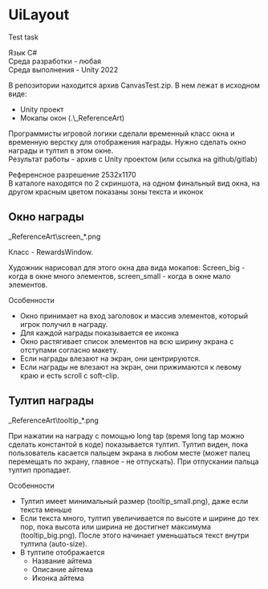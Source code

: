 # UiLayout
Test task

Язык C# <br>
Среда разработки - любая <br>
Среда выполнения - Unity 2022

В репозитории находится архив CanvasTest.zip. В нем лежат в исходном виде:
- Unity проект
- Мокапы окон (.\\_ReferenceArt)

Программисты игровой логики сделали временный класс окна и временную верстку для отображения награды.
Нужно сделать окно награды и тултип в этом окне. <br>
Результат работы - архив с Unity проектом (или ссылка на github/gitlab)

Референсное разрешение 2532х1170 <br>
В каталоге находятся по 2 скриншота, на одном финальный вид окна, на другом красным цветом показаны зоны текста и иконок

## Окно награды
\_ReferenceArt\\screen\_*.png

Класс - RewardsWindow.

Художник нарисовал для этого окна два вида мокапов: Screen_big - когда в окне много элементов, screen_small - когда в окне мало элементов.

Особенности
- Окно принимает на вход заголовок и массив элементов, который игрок получил в награду. 
- Для каждой награды показывается ее иконка
- Окно растягивает список элементов на всю ширину экрана с отступами согласно макету.
- Если награды влезают на экран, они центрируются.
- Если награды не влезают на экран, они прижимаются к левому краю и есть scroll с soft-clip.

## Тултип награды
\_ReferenceArt\\tooltip\_*.png

При нажатии на награду с помощью long tap (время long tap можно сделать константой в коде) показывается тултип. Тултип виден, пока пользователь касается пальцем экрана в любом месте (может палец перемещать по экрану, главное - не отпускать). При отпускании пальца тултип пропадает.

Особенности
- Тултип имеет минимальный размер (tooltip_small.png), даже если текста меньше
- Если текста много, тултип увеличивается по высоте и ширине до тех пор, пока высота или ширина не достигнет максимума (tooltip_big.png). После этого начинает уменьшаться текст внутри тултипа (auto-size).
- В тултипе отображается
	- Название айтема
	- Описание айтема
	- Иконка айтема
